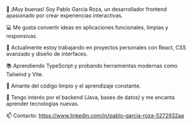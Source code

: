 👋 ¡Muy buenas! Soy Pablo García Roza, un desarrollador frontend apasionado por crear experiencias interactivas.

💻 Me gusta convertir ideas en aplicaciones funcionales, limpias y responsivas.

🚀 Actualmente estoy trabajando en proyectos personales con React, CSS avanzado y diseño de interfaces.

📚 Aprendiendo TypeScript y probando herramientas modernas como Tailwind y Vite.

🧠 Amante del código limpio y el aprendizaje constante.

🧩 Tengo interés por el backend (Java, bases de datos) y me encanta aprender tecnologías nuevas.

📫 Contacto:  https://www.linkedin.com/in/pablo-garcía-roza-5272932aa
